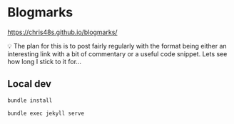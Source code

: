 # Blogmarks

https://chris48s.github.io/blogmarks/

💡 The plan for this is to post fairly regularly with the format being either an interesting link with a bit of commentary or a useful code snippet. Lets see how long I stick to it for...

## Local dev

```sh
bundle install
```

```sh
bundle exec jekyll serve
```
